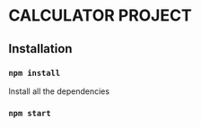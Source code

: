 # CALCULATOR PROJECT

## Installation

### `npm install`

Install all the dependencies

### `npm start`
